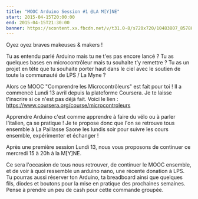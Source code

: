```yaml
---
title: "MOOC Arduino Session #1 @LA M[Y]NE"
start: 2015-04-15T20:00:00
end: 2015-04-15T21:30:00
banner: https://scontent.xx.fbcdn.net/v/t31.0-8/s720x720/10483807_857882114272256_7382611146816837792_o.jpg?oh=f36f599e9bddb5ddaeb00066b998584c&oe=5B4B8C72
---
```

 Oyez oyez braves makeuses & makers !

Tu as entendu parlé Arduino mais tu ne t'es pas encore lancé ? Tu as quelques bases en microcontrôleur mais tu souhaite t'y remettre ? Tu as un projet en tête que tu souhaite porter haut dans le ciel avec le soutien de toute la communauté de LPS / La Myne ?

Alors ce MOOC "Comprendre les Microcontrôleurs" est fait pour toi ! Il a commencé Lundi 13 avril depuis la plateforme Coursera. Je te laisse t'inscrire si ce n'est pas déjà fait. Voici le lien : https://www.coursera.org/course/microcontroleurs

Apprendre Arduino c'est comme apprendre à faire du vélo ou à parler l'italien, ça se pratique !
Je te propose donc que l'on se retrouve tous ensemble à La Paillasse Saone les lundis soir pour suivre les cours ensemble, expérimenter et échanger !

Après une première session Lundi 13, nous vous proposons de continuer ce mercredi 15 à 20h à la M[Y]NE.

Ce sera l'occasion de tous nous retrouver, de continuer le MOOC ensemble, et de voir à quoi ressemble un arduino nano, une récente donation à LPS. Tu pourras aussi réserver ton Arduino, ta breadboard ainsi que quelques fils, diodes et boutons pour la mise en pratique des prochaines semaines. Pense à prendre un peu de cash pour cette commande groupée.
